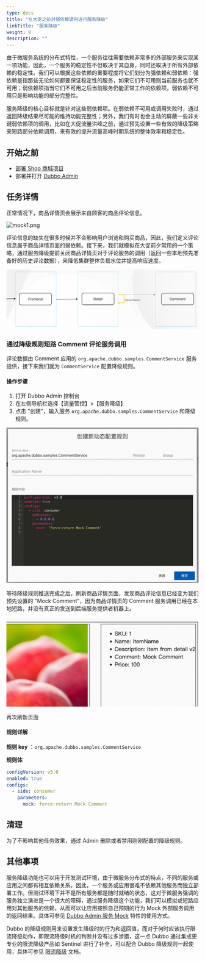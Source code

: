 ```yaml
---
type: docs
title: "在大促之前对弱依赖调用进行服务降级"
linkTitle: "服务降级"
weight: 9
description: ""
---
```


由于微服务系统的分布式特性，一个服务往往需要依赖非常多的外部服务来实现某一项功能，因此，一个服务的稳定性不但取决于其自身，同时还取决于所有外部依赖的稳定性。我们可以根据这些依赖的重要程度将它们划分为强依赖和弱依赖：强依赖是指那些无论如何都要保证稳定性的服务，如果它们不可用则当前服务也就不可用；弱依赖项指当它们不可用之后当前服务仍能正常工作的依赖项，弱依赖不可用只是影响功能的部分完整性。

服务降级的核心目标就是针对这些弱依赖项。在弱依赖不可用或调用失败时，通过返回降级结果尽可能的维持功能完整性；另外，我们有时也会主动的屏蔽一些非关键弱依赖项的调用，比如在大促流量洪峰之前，通过预先设置一些有效的降级策略来短路部分依赖调用，来有效的提升流量高峰时期系统的整体效率和稳定性。

## 开始之前

* [部署 Shop 商城项目](../#部署商场系统)
* 部署并打开 [Dubbo Admin](../../deploy)

## 任务详情

正常情况下，商品详情页会展示来自顾客的商品评论信息。

![mock1.png](/imgs/v3/tasks/mock/mock1.png)

评论信息的缺失在很多时候并不会影响用户浏览和购买商品，因此，我们定义评论信息属于商品详情页面的弱依赖。接下来，我们就模拟在大促前夕常用的一个策略，通过服务降级提前关闭商品详情页对于评论服务的调用（返回一些本地预先准备好的历史评论数据），来降低集群整体负载水位并提高响应速度。

![mock0.png](/imgs/v3/tasks/mock/mock0.png)

### 通过降级规则短路 Comment 评论服务调用

评论数据由 Comment 应用的 `org.apache.dubbo.samples.CommentService` 服务提供，接下来我们就为 `CommentService` 配置降级规则。

#### 操作步骤
1. 打开 Dubbo Admin 控制台
2. 在左侧导航栏选择【流量管控】>【服务降级】
3. 点击 "创建"，输入服务 `org.apache.dubbo.samples.CommentService` 和降级规则。

![Admin 服务降级规则配置截图](/imgs/v3/tasks/mock/mock_admin.png)

等待降级规则推送完成之后，刷新商品详情页面，发现商品评论信息已经变为我们预先设置的 "Mock Comment"，因为商品详情页的 Comment 服务调用已经在本地短路，并没有真正的发送到后端服务提供者机器上。

![mock2.png](/imgs/v3/tasks/mock/mock2.png)

再次刷新页面

#### 规则详解

**规则 key** ：`org.apache.dubbo.samples.CommentService`

**规则体**

```yaml
configVersion: v3.0
enabled: true
configs:
  - side: consumer
    parameters:
      mock: force:return Mock Comment
```

## 清理
为了不影响其他任务效果，通过 Admin 删除或者禁用刚刚配置的降级规则。

## 其他事项

服务降级功能也可以用于开发测试环境，由于微服务分布式的特点，不同的服务或应用之间都有相互依赖关系，因此，一个服务或应用很难不依赖其他服务而独立部署工作。但测试环境下并不是所有服务都是随时就绪的状态，这对于微服务强调的服务独立演进是一个很大的障碍，通过服务降级这个功能，我们可以模拟或短路应用对其他服务的依赖，从而可以让应用按照自己预期的行为 Mock 外部服务调用的返回结果。具体可参见 [Dubbo Admin 服务 Mock](/) 特性的使用方式。

Dubbo 的降级规则用来设置发生降级时的行为和返回值，而对于何时应该执行限流降级动作，即限流降级时机的判断并没有过多涉猎，这一点 Dubbo 通过集成更专业的限流降级产品如 Sentinel 进行了补全，可以配合 Dubbo 降级规则一起使用，具体可参见 [限流降级](../../ecosystem/rate-limit/) 文档。
